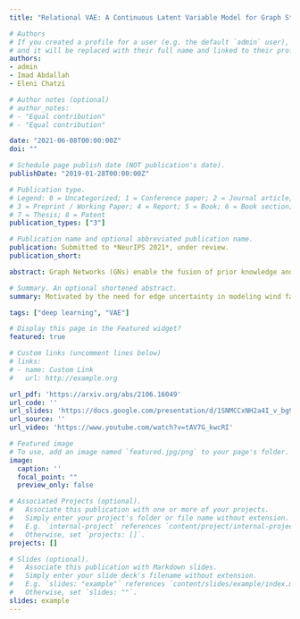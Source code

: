 ```yaml
---
title: "Relational VAE: A Continuous Latent Variable Model for Graph Structured Data"

# Authors
# If you created a profile for a user (e.g. the default `admin` user), write the username (folder name) here 
# and it will be replaced with their full name and linked to their profile.
authors:
- admin
- Imad Abdallah
- Eleni Chatzi

# Author notes (optional)
# author_notes:
# - "Equal contribution"
# - "Equal contribution"

date: "2021-06-08T00:00:00Z"
doi: ""

# Schedule page publish date (NOT publication's date).
publishDate: "2019-01-28T00:00:00Z"

# Publication type.
# Legend: 0 = Uncategorized; 1 = Conference paper; 2 = Journal article;
# 3 = Preprint / Working Paper; 4 = Report; 5 = Book; 6 = Book section;
# 7 = Thesis; 8 = Patent
publication_types: ["3"]

# Publication name and optional abbreviated publication name.
publication: Submitted to *NeurIPS 2021*, under review. 
publication_short:

abstract: Graph Networks (GNs) enable the fusion of prior knowledge and relational reasoning with flexible function approximations. In this work, a general GN-based model is proposed which takes full advantage of the relational modeling capabilities of GNs and extends these to probabilistic modeling with Variational Bayes (VB). To that end, we combine complementary pre-existing approaches on VB for graph data and propose an approach that relies on graph-structured latent and conditioning variables. It is demonstrated that Neural Processes can also be viewed through the lens of the proposed model. We show applications on the problem of structured probability density modeling for simulated and real wind farm monitoring data, as well as on the meta-learning of simulated Gaussian Process data. We release the source code, along with the simulated datasets.

# Summary. An optional shortened abstract.
summary: Motivated by the need for edge uncertainty in modeling wind farm wakes, a graph latent variable model that allows for full graph conditioning and graph latent variables is proposed.

tags: ["deep learning", "VAE"]

# Display this page in the Featured widget?
featured: true

# Custom links (uncomment lines below)
# links:
# - name: Custom Link
#   url: http://example.org

url_pdf: 'https://arxiv.org/abs/2106.16049'
url_code: ''
url_slides: 'https://docs.google.com/presentation/d/1SNMCCxNH2a4I_v_bg99mIG6pXxFsmC_CdpZAXou_l1Y/edit?usp=sharing'
url_source: ''
url_video: 'https://www.youtube.com/watch?v=tAV7G_kwcRI'

# Featured image
# To use, add an image named `featured.jpg/png` to your page's folder. 
image:
  caption: ''
  focal_point: ""
  preview_only: false

# Associated Projects (optional).
#   Associate this publication with one or more of your projects.
#   Simply enter your project's folder or file name without extension.
#   E.g. `internal-project` references `content/project/internal-project/index.md`.
#   Otherwise, set `projects: []`.
projects: []

# Slides (optional).
#   Associate this publication with Markdown slides.
#   Simply enter your slide deck's filename without extension.
#   E.g. `slides: "example"` references `content/slides/example/index.md`.
#   Otherwise, set `slides: ""`.
slides: example
---
```


